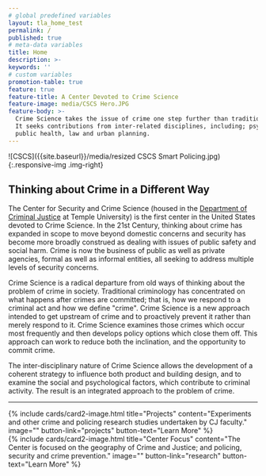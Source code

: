 ```yaml
---
# global predefined variables
layout: tla_home_test
permalink: /
published: true
# meta-data variables
title: Home
description: >-
keywords: ''
# custom variables
promotion-table: true
feature: true
feature-title: A Center Devoted to Crime Science
feature-image: media/CSCS Hero.JPG
feature-body: >-
  Crime Science takes the issue of crime one step further than traditional criminology.
  It seeks contributions from inter-related disciplines, including; psychology, geography,
  public health, law and urban planning.
---
```

![CSCS]({{site.baseurl}}/media/resized CSCS Smart Policing.jpg){:.responsive-img .img-right}
## Thinking about Crime in a Different Way
The Center for Security and Crime Science (housed in the [Department of Criminal Justice](https://www.cla.temple.edu/criminal-justice/) at Temple University) is the first center in the United States devoted to Crime Science. In the 21st Century, thinking about crime has expanded in scope to move beyond domestic concerns and security has become more broadly construed as dealing with issues of public safety and social harm. Crime is now the business of public as well as private agencies, formal as well as informal entities, all seeking to address multiple levels of security concerns.

Crime Science is a radical departure from old ways of thinking about the problem of crime in society. Traditional criminology has concentrated on what happens after crimes are committed; that is, how we respond to a criminal act and how we define "crime". Crime Science is a new approach intended to get upstream of crime and to proactively prevent it rather than merely respond to it. Crime Science examines those crimes which occur most frequently and then develops policy options which close them off. This approach can work to reduce both the inclination, and the opportunity to commit crime.

The inter-disciplinary nature of Crime Science allows the development of a coherent strategy to influence both product and building design, and to examine the social and psychological factors, which contribute to criminal activity. The result is an integrated approach to the problem of crime.

___

<div class="row row-wide">
  <div class="col m12 l4">{% include cards/card2-image.html
    title="Projects"
    content="Experiments and other crime and policing research studies undertaken by CJ faculty."
    image=""
    button-link="projects"
    button-text="Learn More" %}
  </div>
  <div class="row row-wide">
    <div class="col m12 l4">{% include cards/card2-image.html
      title="Center Focus"
      content="The Center is focused on the geography of Crime and Justice; and policing, security and crime prevention."
      image=""
      button-link="research"
      button-text="Learn More" %}
    </div>
</div>
